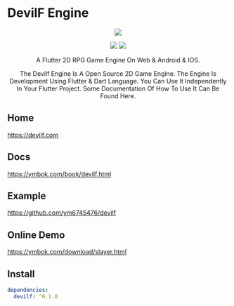 # DevilF Engine  

<p align="center" >
    <img src="https://github.com/ym6745476/devilf_engine/blob/master/logo.png?raw=true" />
</p>

<p align="center">
    <img src="https://img.shields.io/badge/devilf-0.1.0-orange" />
    <img src="https://img.shields.io/badge/flutter-2.5.0-green" />
</p>

<p align="center" >
    A Flutter 2D RPG Game Engine On Web & Android & IOS.
</p>

<p align="center" >
   The Devilf Engine Is A Open Source 2D Game Engine.
   The Engine Is Development Using Flutter & Dart Language.
   You Can Use It Independently In Your Flutter Project.
   Some Documentation Of How To Use It Can Be Found Here.
</p>

## Home  
https://devilf.com  

## Docs 
https://ymbok.com/book/devilf.html    

## Example      
https://github.com/ym6745476/devilf  

## Online Demo    
https://ymbok.com/download/slayer.html  

## Install  
```yaml
dependencies:
  devilf: ^0.1.0
```
